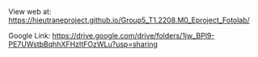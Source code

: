 View web at:  https://hieutraneproject.github.io/Group5_T1.2208.M0_Eproject_Fotolab/

Google Link: https://drive.google.com/drive/folders/1jw_BPl9-PE7UWstbBqhhXFHzItFOzWLu?usp=sharing
